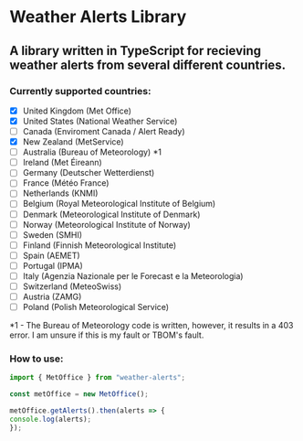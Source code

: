 # Weather Alerts Library

## A library written in TypeScript for recieving weather alerts from several different countries.

### Currently supported countries:

- [x] United Kingdom (Met Office)
- [x] United States (National Weather Service)
- [ ] Canada (Enviroment Canada / Alert Ready)
- [x] New Zealand (MetService)
- [ ] Australia (Bureau of Meteorology) *1
- [ ] Ireland (Met Éireann)
- [ ] Germany (Deutscher Wetterdienst)
- [ ] France (Météo France)
- [ ] Netherlands (KNMI)
- [ ] Belgium (Royal Meteorological Institute of Belgium)
- [ ] Denmark (Meteorological Institute of Denmark)
- [ ] Norway (Meteorological Institute of Norway)
- [ ] Sweden (SMHI)
- [ ] Finland (Finnish Meteorological Institute)
- [ ] Spain (AEMET)
- [ ] Portugal (IPMA)
- [ ] Italy (Agenzia Nazionale per le Forecast e la Meteorologia)
- [ ] Switzerland (MeteoSwiss)
- [ ] Austria (ZAMG)
- [ ] Poland (Polish Meteorological Service)

*1 - The Bureau of Meteorology code is written, however, it results in a 403 error. I am unsure if this is my fault or TBOM's fault.

### How to use:

```typescript
import { MetOffice } from "weather-alerts";

const metOffice = new MetOffice();

metOffice.getAlerts().then(alerts => {
console.log(alerts);
});
```
